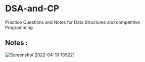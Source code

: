 # DSA-and-CP
Practice Questions and Notes for Data Structures and competitive Programming

## Notes :

![Screenshot 2022-04-10 135221](https://user-images.githubusercontent.com/56363090/162609534-3ff7aad8-0f44-44c1-9063-3631624e8788.png)

